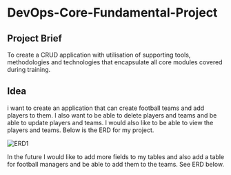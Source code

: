 # DevOps-Core-Fundamental-Project

## Project Brief
 To create a CRUD application with utilisation of supporting tools,
methodologies and technologies that encapsulate all core modules covered during training.

## Idea
i want to create an application that can create football teams and add players to them. I also want to be able to delete players and teams and be able to update players and teams. I would also like to be able to view the players and teams. Below is the ERD for my project.

![ERD1](https://drive.google.com/file/d/1YCpavN5d0dEZpC6R6ZazWrwIFUeZt5-O/view?usp=sharing)


In the future I would like to add more fields to my tables and also add a table for football managers and be able to add them to the teams. See ERD below. 



